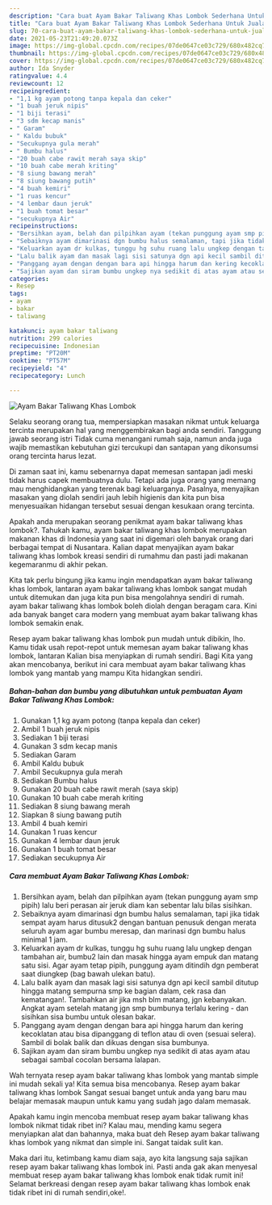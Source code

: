 ```yaml
---
description: "Cara buat Ayam Bakar Taliwang Khas Lombok Sederhana Untuk Jualan"
title: "Cara buat Ayam Bakar Taliwang Khas Lombok Sederhana Untuk Jualan"
slug: 70-cara-buat-ayam-bakar-taliwang-khas-lombok-sederhana-untuk-jualan
date: 2021-05-23T21:49:20.073Z
image: https://img-global.cpcdn.com/recipes/07de0647ce03c729/680x482cq70/ayam-bakar-taliwang-khas-lombok-foto-resep-utama.jpg
thumbnail: https://img-global.cpcdn.com/recipes/07de0647ce03c729/680x482cq70/ayam-bakar-taliwang-khas-lombok-foto-resep-utama.jpg
cover: https://img-global.cpcdn.com/recipes/07de0647ce03c729/680x482cq70/ayam-bakar-taliwang-khas-lombok-foto-resep-utama.jpg
author: Ida Snyder
ratingvalue: 4.4
reviewcount: 12
recipeingredient:
- "1,1 kg ayam potong tanpa kepala dan ceker"
- "1 buah jeruk nipis"
- "1 biji terasi"
- "3 sdm kecap manis"
- " Garam"
- " Kaldu bubuk"
- "Secukupnya gula merah"
- " Bumbu halus"
- "20 buah cabe rawit merah saya skip"
- "10 buah cabe merah kriting"
- "8 siung bawang merah"
- "8 siung bawang putih"
- "4 buah kemiri"
- "1 ruas kencur"
- "4 lembar daun jeruk"
- "1 buah tomat besar"
- "secukupnya Air"
recipeinstructions:
- "Bersihkan ayam, belah dan pilpihkan ayam (tekan punggung ayam smp pipih) lalu beri perasan air jeruk diam kan sebentar lalu bilas sisihkan."
- "Sebaiknya ayam dimarinasi dgn bumbu halus semalaman, tapi jika tidak sempat ayam harus ditusuk2 dengan bantuan penusuk dengan merata seluruh ayam agar bumbu meresap, dan marinasi dgn bumbu halus minimal 1 jam."
- "Keluarkan ayam dr kulkas, tunggu hg suhu ruang lalu ungkep dengan tambahan air, bumbu2 lain dan masak hingga ayam empuk dan matang satu sisi. Agar ayam tetap pipih, punggung ayam ditindih dgn pemberat saat diungkep (bag bawah ulekan batu)."
- "Lalu balik ayam dan masak lagi sisi satunya dgn api kecil sambil ditutup hingga matang sempurna smp ke bagian dalam, cek rasa dan kematangan!. Tambahkan air jika msh blm matang, jgn kebanyakan. Angkat ayam setelah matang jgn smp bumbunya terlalu kering dan sisihkan sisa bumbu untuk olesan bakar."
- "Panggang ayam dengan dengan bara api hingga harum dan kering kecoklatan atau bisa dipanggang di teflon atau di oven (sesuai selera). Sambil di bolak balik dan dikuas dengan sisa bumbunya."
- "Sajikan ayam dan siram bumbu ungkep nya sedikit di atas ayam atau sebagai sambal cocolan bersama lalapan."
categories:
- Resep
tags:
- ayam
- bakar
- taliwang

katakunci: ayam bakar taliwang 
nutrition: 299 calories
recipecuisine: Indonesian
preptime: "PT20M"
cooktime: "PT57M"
recipeyield: "4"
recipecategory: Lunch

---
```



![Ayam Bakar Taliwang Khas Lombok](https://img-global.cpcdn.com/recipes/07de0647ce03c729/680x482cq70/ayam-bakar-taliwang-khas-lombok-foto-resep-utama.jpg)

Selaku seorang orang tua, mempersiapkan masakan nikmat untuk keluarga tercinta merupakan hal yang menggembirakan bagi anda sendiri. Tanggung jawab seorang istri Tidak cuma menangani rumah saja, namun anda juga wajib memastikan kebutuhan gizi tercukupi dan santapan yang dikonsumsi orang tercinta harus lezat.

Di zaman  saat ini, kamu sebenarnya dapat memesan santapan jadi meski tidak harus capek membuatnya dulu. Tetapi ada juga orang yang memang mau menghidangkan yang terenak bagi keluarganya. Pasalnya, menyajikan masakan yang diolah sendiri jauh lebih higienis dan kita pun bisa menyesuaikan hidangan tersebut sesuai dengan kesukaan orang tercinta. 



Apakah anda merupakan seorang penikmat ayam bakar taliwang khas lombok?. Tahukah kamu, ayam bakar taliwang khas lombok merupakan makanan khas di Indonesia yang saat ini digemari oleh banyak orang dari berbagai tempat di Nusantara. Kalian dapat menyajikan ayam bakar taliwang khas lombok kreasi sendiri di rumahmu dan pasti jadi makanan kegemaranmu di akhir pekan.

Kita tak perlu bingung jika kamu ingin mendapatkan ayam bakar taliwang khas lombok, lantaran ayam bakar taliwang khas lombok sangat mudah untuk ditemukan dan juga kita pun bisa mengolahnya sendiri di rumah. ayam bakar taliwang khas lombok boleh diolah dengan beragam cara. Kini ada banyak banget cara modern yang membuat ayam bakar taliwang khas lombok semakin enak.

Resep ayam bakar taliwang khas lombok pun mudah untuk dibikin, lho. Kamu tidak usah repot-repot untuk memesan ayam bakar taliwang khas lombok, lantaran Kalian bisa menyiapkan di rumah sendiri. Bagi Kita yang akan mencobanya, berikut ini cara membuat ayam bakar taliwang khas lombok yang mantab yang mampu Kita hidangkan sendiri.

<!--inarticleads1-->

##### Bahan-bahan dan bumbu yang dibutuhkan untuk pembuatan Ayam Bakar Taliwang Khas Lombok:

1. Gunakan 1,1 kg ayam potong (tanpa kepala dan ceker)
1. Ambil 1 buah jeruk nipis
1. Sediakan 1 biji terasi
1. Gunakan 3 sdm kecap manis
1. Sediakan  Garam
1. Ambil  Kaldu bubuk
1. Ambil Secukupnya gula merah
1. Sediakan  Bumbu halus
1. Gunakan 20 buah cabe rawit merah (saya skip)
1. Gunakan 10 buah cabe merah kriting
1. Sediakan 8 siung bawang merah
1. Siapkan 8 siung bawang putih
1. Ambil 4 buah kemiri
1. Gunakan 1 ruas kencur
1. Gunakan 4 lembar daun jeruk
1. Gunakan 1 buah tomat besar
1. Sediakan secukupnya Air




<!--inarticleads2-->

##### Cara membuat Ayam Bakar Taliwang Khas Lombok:

1. Bersihkan ayam, belah dan pilpihkan ayam (tekan punggung ayam smp pipih) lalu beri perasan air jeruk diam kan sebentar lalu bilas sisihkan.
1. Sebaiknya ayam dimarinasi dgn bumbu halus semalaman, tapi jika tidak sempat ayam harus ditusuk2 dengan bantuan penusuk dengan merata seluruh ayam agar bumbu meresap, dan marinasi dgn bumbu halus minimal 1 jam.
1. Keluarkan ayam dr kulkas, tunggu hg suhu ruang lalu ungkep dengan tambahan air, bumbu2 lain dan masak hingga ayam empuk dan matang satu sisi. Agar ayam tetap pipih, punggung ayam ditindih dgn pemberat saat diungkep (bag bawah ulekan batu).
1. Lalu balik ayam dan masak lagi sisi satunya dgn api kecil sambil ditutup hingga matang sempurna smp ke bagian dalam, cek rasa dan kematangan!. Tambahkan air jika msh blm matang, jgn kebanyakan. Angkat ayam setelah matang jgn smp bumbunya terlalu kering - dan sisihkan sisa bumbu untuk olesan bakar.
1. Panggang ayam dengan dengan bara api hingga harum dan kering kecoklatan atau bisa dipanggang di teflon atau di oven (sesuai selera). Sambil di bolak balik dan dikuas dengan sisa bumbunya.
1. Sajikan ayam dan siram bumbu ungkep nya sedikit di atas ayam atau sebagai sambal cocolan bersama lalapan.




Wah ternyata resep ayam bakar taliwang khas lombok yang mantab simple ini mudah sekali ya! Kita semua bisa mencobanya. Resep ayam bakar taliwang khas lombok Sangat sesuai banget untuk anda yang baru mau belajar memasak maupun untuk kamu yang sudah jago dalam memasak.

Apakah kamu ingin mencoba membuat resep ayam bakar taliwang khas lombok nikmat tidak ribet ini? Kalau mau, mending kamu segera menyiapkan alat dan bahannya, maka buat deh Resep ayam bakar taliwang khas lombok yang nikmat dan simple ini. Sangat taidak sulit kan. 

Maka dari itu, ketimbang kamu diam saja, ayo kita langsung saja sajikan resep ayam bakar taliwang khas lombok ini. Pasti anda gak akan menyesal membuat resep ayam bakar taliwang khas lombok enak tidak rumit ini! Selamat berkreasi dengan resep ayam bakar taliwang khas lombok enak tidak ribet ini di rumah sendiri,oke!.

